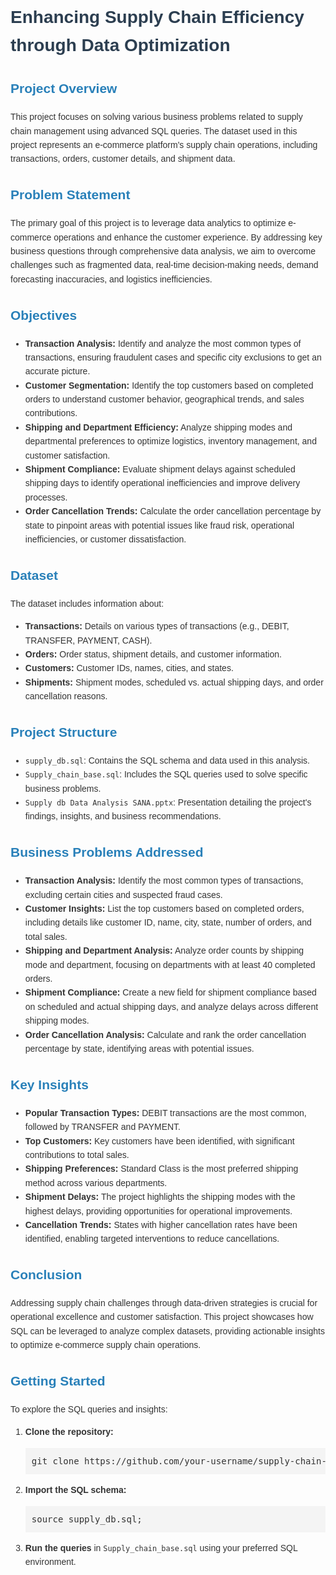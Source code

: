 <body style="font-family: Arial, sans-serif; line-height: 1.6; color: #333;">
<h1 style="color: #2c3e50;">Enhancing Supply Chain Efficiency through Data Optimization</h1>
<h2 style="color: #2980b9;">Project Overview</h2>
<p>This project focuses on solving various business problems related to supply chain management using advanced SQL queries. The dataset used in this project represents an e-commerce platform's supply chain operations, including transactions, orders, customer details, and shipment data.</p>
<h2 style="color: #2980b9;">Problem Statement</h2>
<p>The primary goal of this project is to leverage data analytics to optimize e-commerce operations and enhance the customer experience. By addressing key business questions through comprehensive data analysis, we aim to overcome challenges such as fragmented data, real-time decision-making needs, demand forecasting inaccuracies, and logistics inefficiencies.</p>
<h2 style="color: #2980b9;">Objectives</h2>
<ul>
    <li><strong>Transaction Analysis:</strong> Identify and analyze the most common types of transactions, ensuring fraudulent cases and specific city exclusions to get an accurate picture.</li>
    <li><strong>Customer Segmentation:</strong> Identify the top customers based on completed orders to understand customer behavior, geographical trends, and sales contributions.</li>
    <li><strong>Shipping and Department Efficiency:</strong> Analyze shipping modes and departmental preferences to optimize logistics, inventory management, and customer satisfaction.</li>
    <li><strong>Shipment Compliance:</strong> Evaluate shipment delays against scheduled shipping days to identify operational inefficiencies and improve delivery processes.</li>
    <li><strong>Order Cancellation Trends:</strong> Calculate the order cancellation percentage by state to pinpoint areas with potential issues like fraud risk, operational inefficiencies, or customer dissatisfaction.</li>
</ul>
<h2 style="color: #2980b9;">Dataset</h2>
<p>The dataset includes information about:</p>
<ul>
    <li><strong>Transactions:</strong> Details on various types of transactions (e.g., DEBIT, TRANSFER, PAYMENT, CASH).</li>
    <li><strong>Orders:</strong> Order status, shipment details, and customer information.</li>
    <li><strong>Customers:</strong> Customer IDs, names, cities, and states.</li>
    <li><strong>Shipments:</strong> Shipment modes, scheduled vs. actual shipping days, and order cancellation reasons.</li>
</ul>
<h2 style="color: #2980b9;">Project Structure</h2>
<ul>
    <li><code>supply_db.sql</code>: Contains the SQL schema and data used in this analysis.</li>
    <li><code>Supply_chain_base.sql</code>: Includes the SQL queries used to solve specific business problems.</li>
    <li><code>Supply db Data Analysis SANA.pptx</code>: Presentation detailing the project's findings, insights, and business recommendations.</li>
</ul>
<h2 style="color: #2980b9;">Business Problems Addressed</h2>
<ul>
    <li><strong>Transaction Analysis:</strong> Identify the most common types of transactions, excluding certain cities and suspected fraud cases.</li>
    <li><strong>Customer Insights:</strong> List the top customers based on completed orders, including details like customer ID, name, city, state, number of orders, and total sales.</li>
    <li><strong>Shipping and Department Analysis:</strong> Analyze order counts by shipping mode and department, focusing on departments with at least 40 completed orders.</li>
    <li><strong>Shipment Compliance:</strong> Create a new field for shipment compliance based on scheduled and actual shipping days, and analyze delays across different shipping modes.</li>
    <li><strong>Order Cancellation Analysis:</strong> Calculate and rank the order cancellation percentage by state, identifying areas with potential issues.</li>
</ul>
<h2 style="color: #2980b9;">Key Insights</h2>
<ul>
    <li><strong>Popular Transaction Types:</strong> DEBIT transactions are the most common, followed by TRANSFER and PAYMENT.</li>
    <li><strong>Top Customers:</strong> Key customers have been identified, with significant contributions to total sales.</li>
    <li><strong>Shipping Preferences:</strong> Standard Class is the most preferred shipping method across various departments.</li>
    <li><strong>Shipment Delays:</strong> The project highlights the shipping modes with the highest delays, providing opportunities for operational improvements.</li>
    <li><strong>Cancellation Trends:</strong> States with higher cancellation rates have been identified, enabling targeted interventions to reduce cancellations.</li>
</ul>
<h2 style="color: #2980b9;">Conclusion</h2>
<p>Addressing supply chain challenges through data-driven strategies is crucial for operational excellence and customer satisfaction. This project showcases how SQL can be leveraged to analyze complex datasets, providing actionable insights to optimize e-commerce supply chain operations.</p>
<h2 style="color: #2980b9;">Getting Started</h2>
<p>To explore the SQL queries and insights:</p>
<ol>
    <li><strong>Clone the repository:</strong></li>
    <pre style="background-color: #f4f4f4; padding: 10px;">git clone https://github.com/your-username/supply-chain-data-analysis.git</pre>
    <li><strong>Import the SQL schema:</strong></li>
    <pre style="background-color: #f4f4f4; padding: 10px;">source supply_db.sql;</pre>
    <li><strong>Run the queries</strong> in <code>Supply_chain_base.sql</code> using your preferred SQL environment.</li>
</ol>
</body>
